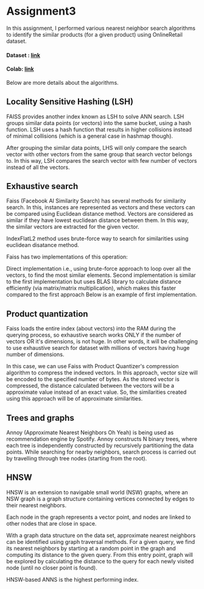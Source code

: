 # Assignment3

In this assignment, I performed various nearest neighbor search algorithms to identify the similar products (for a given product) using OnlineRetail dataset. 

#### Dataset : [link](https://archive.ics.uci.edu/ml/datasets/online+retail)
#### Colab: [link](https://colab.research.google.com/drive/1LJbNgoaacwfgiVNfkfJiekgfCd56zjJI?usp=sharing)


Below are more details about the algorithms.

## Locality Sensitive Hashing (LSH)

FAISS provides another index known as LSH to solve ANN search. LSH groups similar data points (or vectors) into the same bucket, using a hash function. LSH uses a hash function that results in higher collisions instead of minimal collisions (which is a general case in hashmap though).

After grouping the similar data points, LHS will only compare the search vector with other vectors from the same group that search vector belongs to. In this way, LSH compares the search vector with few number of vectors instead of all the vectors.

## Exhaustive search

Faiss (Facebook AI Similarity Search) has several methods for similarity search. In this, instances are represented as vectors and these vectors can be compared using Euclidean distance method. Vectors are considered as similar if they have lowest euclidean distance between them. In this way, the similar vectors are extracted for the given vector.

IndexFlatL2 method uses brute-force way to search for similarities using euclidean disatance method.

Faiss has two implementations of this operation:

Direct implementation i.e., using brute-force approach to loop over all the vectors, to find the most similar elements.
Second implementation is similar to the first implementation but uses BLAS library to calculate distance efficiently (via matrix/matrix multiplication), which makes this faster compared to the first approach
Below is an example of first implementation.

## Product quantization

Faiss loads the entire index (about vectors) into the RAM during the querying process, so exhaustive search works ONLY if the number of vectors OR it's dimensions, is not huge. In other words, it will be challenging to use exhaustive search for dataset with millions of vectors having huge number of dimensions.

In this case, we can use Faiss with Product Quantizer's compression algorithm to compress the indexed vectors. In this approach, vector size will be encoded to the specified number of bytes. As the stored vector is compressed, the distance calculated between the vectors will be a approximate value instead of an exact value. So, the similarities created using this approach will be of approximate similarities.

## Trees and graphs

Annoy (Approximate Nearest Neighbors Oh Yeah) is being used as recommendation engine by Spotify. Annoy constructs N binary trees, where each tree is independently constructed by recursively partitioning the data points. While searching for nearby neighbors, search process is carried out by travelling through tree nodes (starting from the root).

## HNSW

HNSW is an extension to navigable small world (NSW) graphs, where an NSW graph is a graph structure containing vertices connected by edges to their nearest neighbors.

Each node in the graph represents a vector point, and nodes are linked to other nodes that are close in space.

With a graph data structure on the data set, approximate nearest neighbors can be identified using graph traversal methods. For a given query, we find its nearest neighbors by starting at a random point in the graph and computing its distance to the given query. From this entry point, graph will be explored by calculating the distance to the query for each newly visited node (until no closer point is found).

HNSW-based ANNS is the highest performing index.


